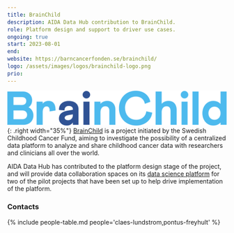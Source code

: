 ```yaml
---
title: BrainChild
description: AIDA Data Hub contribution to BrainChild.
role: Platform design and support to driver use cases.
ongoing: true
start: 2023-08-01
end:
website: https://barncancerfonden.se/brainchild/
logo: /assets/images/logos/brainchild-logo.png
prio:
---
```

![BrainChild logo](/assets/images/logos/brainchild-logo.png){: .right width="35%"}
[BrainChild](https://barncancerfonden.se/brainchild/) is a project initiated by
the Swedish Childhood Cancer Fund, aiming to investigate the possibility of a
centralized data platform to analyze and share childhood cancer data with
researchers and clinicians all over the world.

AIDA Data Hub has contributed to the platform design stage of the project, and
will provide data collaboration spaces on its
[data science platform](../../../data-science-platform) for two of the pilot
projects that have been set up to help drive implementation of the platform.

### Contacts
{% include people-table.md people='claes-lundstrom,pontus-freyhult' %}
